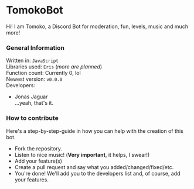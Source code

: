 # TomokoBot
Hi! I am Tomoko, a Discord Bot for moderation, fun, levels, music and much more!  

### General Information  
Written in: `JavaScript`  
Libraries used: `Eris` (*more are planned*)  
Function count: Currently 0, lol  
Newest version: `v0.0.0`  
Developers:  
* Jonas Jaguar  
...yeah, that's it.  

### How to contribute  
Here's a step-by-step-guide in how you can help with the creation of this bot.  
* Fork the repository.  
* Listen to nice music! (**Very important**, it helps, I swear!)  
* Add your feature(s)  
* Create a pull request and say what you added/changed/fixed/etc.  
* You're done! We'll add you to the developers list and, of course, add your features.  
